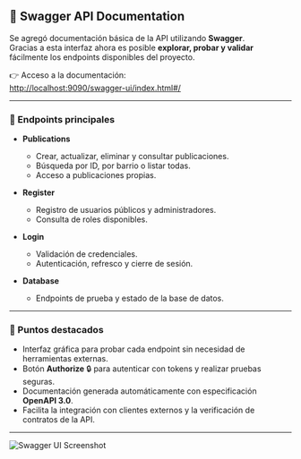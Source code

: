 ## 📘 Swagger API Documentation

Se agregó documentación básica de la API utilizando **Swagger**.  
Gracias a esta interfaz ahora es posible **explorar, probar y validar** fácilmente los endpoints disponibles del proyecto.

👉 Acceso a la documentación:  
[http://localhost:9090/swagger-ui/index.html#/](http://localhost:9090/swagger-ui/index.html#/)

---

### 🔑 Endpoints principales

- **Publications**
  - Crear, actualizar, eliminar y consultar publicaciones.
  - Búsqueda por ID, por barrio o listar todas.
  - Acceso a publicaciones propias.

- **Register**
  - Registro de usuarios públicos y administradores.
  - Consulta de roles disponibles.

- **Login**
  - Validación de credenciales.
  - Autenticación, refresco y cierre de sesión.

- **Database**
  - Endpoints de prueba y estado de la base de datos.

---

### 📌 Puntos destacados

- Interfaz gráfica para probar cada endpoint sin necesidad de herramientas externas.  
- Botón **Authorize** 🔒 para autenticar con tokens y realizar pruebas seguras.  
- Documentación generada automáticamente con especificación **OpenAPI 3.0**.  
- Facilita la integración con clientes externos y la verificación de contratos de la API.  

---

![Swagger UI Screenshot](https://github.com/user-attachments/assets/f03a7a49-6159-47d6-b01b-2162088491fc)
